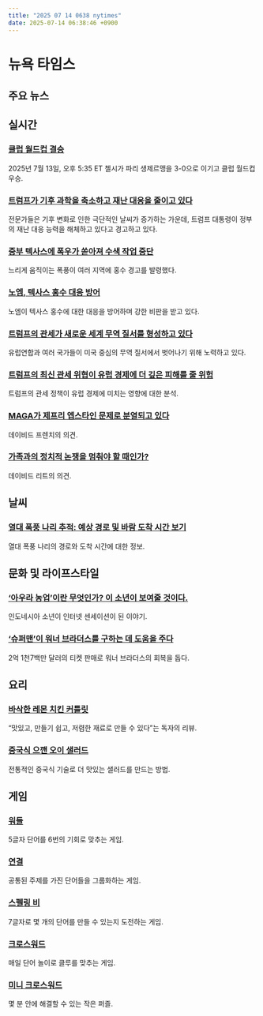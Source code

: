 ```yaml
---
title: "2025 07 14 0638 nytimes"
date: 2025-07-14 06:38:46 +0900
---
```


# 뉴욕 타임스
## 주요 뉴스

## 실시간
### [클럽 월드컵 결승](https://www.nytimes.com/athletic/live-blogs/chelsea-vs-psg-live-updates-club-world-cup-2025-final-score-result/013m8AyuUE5N/)
2025년 7월 13일, 오후 5:35 ET 첼시가 파리 생제르맹을 3-0으로 이기고 클럽 월드컵 우승.
### [트럼프가 기후 과학을 축소하고 재난 대응을 줄이고 있다](https://www.nytimes.com/2025/07/13/climate/floods-trump-cuts-disaster-preparedness-fema.html)
전문가들은 기후 변화로 인한 극단적인 날씨가 증가하는 가운데, 트럼프 대통령이 정부의 재난 대응 능력을 해체하고 있다고 경고하고 있다.
### [중부 텍사스에 폭우가 쏟아져 수색 작업 중단](https://www.nytimes.com/2025/07/13/weather/texas-rain-flooding.html)
느리게 움직이는 폭풍이 여러 지역에 홍수 경고를 발령했다.
### [노엠, 텍사스 홍수 대응 방어](https://www.nytimes.com/live/2025/07/13/us/trump-news)
노엠이 텍사스 홍수에 대한 대응을 방어하며 강한 비판을 받고 있다.
### [트럼프의 관세가 새로운 세계 무역 질서를 형성하고 있다](https://www.nytimes.com/2025/07/13/world/europe/trump-tariffs-trade-europe-us.html)
유럽연합과 여러 국가들이 미국 중심의 무역 질서에서 벗어나기 위해 노력하고 있다.
### [트럼프의 최신 관세 위협이 유럽 경제에 더 깊은 피해를 줄 위험](https://www.nytimes.com/2025/07/13/business/trump-tariffs-europe-economy.html)
트럼프의 관세 정책이 유럽 경제에 미치는 영향에 대한 분석.
### [MAGA가 제프리 엡스타인 문제로 분열되고 있다](https://www.nytimes.com/2025/07/13/opinion/epstein-files-trump-maga.html)
데이비드 프렌치의 의견.
### [가족과의 정치적 논쟁을 멈춰야 할 때인가?](https://www.nytimes.com/2025/07/13/opinion/family-politics-arguments-right-wing.html)
데이비드 리트의 의견.

## 날씨
### [열대 폭풍 나리 추적: 예상 경로 및 바람 도착 시간 보기](https://www.nytimes.com/interactive/2025/07/13/weather/nari-map-path-tracker.html)
열대 폭풍 나리의 경로와 도착 시간에 대한 정보.

## 문화 및 라이프스타일
### [‘아우라 농업’이란 무엇인가? 이 소년이 보여줄 것이다.](https://www.nytimes.com/2025/07/10/style/aura-farming-indonesia-boat-kid.html)
인도네시아 소년이 인터넷 센세이션이 된 이야기.
### [‘슈퍼맨’이 워너 브라더스를 구하는 데 도움을 주다](https://www.nytimes.com/2025/07/13/business/media/superman-warner-bros-box-office.html)
2억 1천7백만 달러의 티켓 판매로 워너 브라더스의 회복을 돕다.

## 요리
### [바삭한 레몬 치킨 커틀릿](https://cooking.nytimes.com/recipes/1023865-crispy-lemon-chicken-cutlets-with-salmoriglio-sauce)
“맛있고, 만들기 쉽고, 저렴한 재료로 만들 수 있다”는 독자의 리뷰.
### [중국식 으깬 오이 샐러드](https://cooking.nytimes.com/recipes/1017629-chinese-smashed-cucumbers-with-sesame-oil-and-garlic)
전통적인 중국식 기술로 더 맛있는 샐러드를 만드는 방법.

## 게임
### [워들](https://www.nytimes.com/games/wordle/index.html)
5글자 단어를 6번의 기회로 맞추는 게임.
### [연결](https://www.nytimes.com/games/connections?GAMES_connectionsRollout_1130=1_ConnectionsV2)
공통된 주제를 가진 단어들을 그룹화하는 게임.
### [스펠링 비](https://www.nytimes.com/puzzles/spelling-bee)
7글자로 몇 개의 단어를 만들 수 있는지 도전하는 게임.
### [크로스워드](https://www.nytimes.com/crosswords)
매일 단어 놀이로 클루를 맞추는 게임.
### [미니 크로스워드](http://www.nytimes.com/crosswords/game/mini)
몇 분 안에 해결할 수 있는 작은 퍼즐.